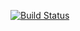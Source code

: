 [![Build Status](https://travis-ci.org/Staska2010/job4j.svg?branch=master)](https://travis-ci.org/Staska2010/job4j)
